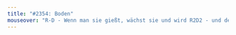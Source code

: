 ```yaml
---
title: "#2354: Boden"
mouseover: "R-D - Wenn man sie gießt, wächst sie und wird R2D2 - und der ist schließlich ein Schatz."
---
```


